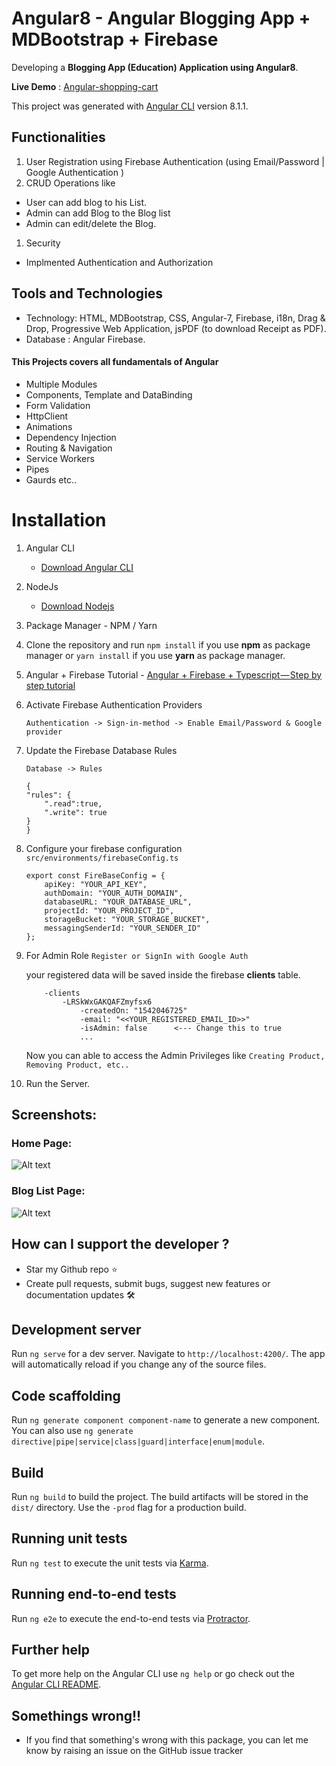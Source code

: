 # Angular8 - Angular Blogging App + MDBootstrap + Firebase 



Developing a **Blogging App (Education) Application using Angular8**.

**Live Demo** : [Angular-shopping-cart](https://blog-app-3cda4.firebaseapp.com/)

This project was generated with [Angular CLI](https://github.com/angular/angular-cli) version 8.1.1.


## Functionalities

1.  User Registration using Firebase Authentication (using Email/Password | Google Authentication )
2.  CRUD Operations like

- User can add blog to his List.
- Admin can add Blog to the Blog list
- Admin can edit/delete the Blog.



1.  Security

- Implmented Authentication and Authorization

## Tools and Technologies

- Technology: HTML, MDBootstrap, CSS, Angular-7, Firebase, i18n, Drag & Drop, Progressive Web Application, jsPDF (to download Receipt as PDF).
- Database : Angular Firebase.

#### This Projects covers all fundamentals of Angular

- Multiple Modules
- Components, Template and DataBinding
- Form Validation
- HttpClient
- Animations
- Dependency Injection
- Routing & Navigation
- Service Workers
- Pipes
- Gaurds etc..

# Installation

1.  Angular CLI
    - [Download Angular CLI](https://cli.angular.io/)
2.  NodeJs
    - [Download Nodejs](https://nodejs.org/en/download/)
3.  Package Manager - NPM / Yarn
4.  Clone the repository and run `npm install` if you use **npm** as package manager or `yarn install` if you use **yarn** as package manager.
5.  Angular + Firebase Tutorial - [Angular + Firebase + Typescript — Step by step tutorial](https://medium.com/factory-mind/angular-firebase-typescript-step-by-step-tutorial-2ef887fc7d71)
6.  Activate Firebase Authentication Providers

    `Authentication -> Sign-in-method -> Enable Email/Password & Google provider`

7.  Update the Firebase Database Rules

    `Database -> Rules`

    ```
    {
    "rules": {
        ".read":true,
        ".write": true
    }
    }
    ```

8.  Configure your firebase configuration `src/environments/firebaseConfig.ts`

    ```
    export const FireBaseConfig = {
        apiKey: "YOUR_API_KEY",
        authDomain: "YOUR_AUTH_DOMAIN",
        databaseURL: "YOUR_DATABASE_URL",
        projectId: "YOUR_PROJECT_ID",
        storageBucket: "YOUR_STORAGE_BUCKET",
        messagingSenderId: "YOUR_SENDER_ID"
    };
    ```

9.  For Admin Role `Register or SignIn with Google Auth`

    your registered data will be saved inside the firebase **clients** table.

    ```
        -clients
            -LRSkWxGAKQAFZmyfsx6
                -createdOn: "1542046725"
                -email: "<<YOUR_REGISTERED_EMAIL_ID>>"
                -isAdmin: false      <--- Change this to true
                ...
    ```

    Now you can able to access the Admin Privileges like `Creating Product, Removing Product, etc..`

10. Run the Server.

## Screenshots:

### Home Page:

![Alt text](https://github.com/mehulk05/Angular-Blogging-App/blob/master/screenshots/Screenshot%20(86).png "Home Page")

### Blog List Page:

![Alt text](https://github.com/mehulk05/Angular-Blogging-App/blob/master/screenshots/Screenshot%20(87).png "blog Page")



## How can I support the developer ?

* Star my Github repo ⭐
* Create pull requests, submit bugs, suggest new features or documentation updates 🛠

## Development server

Run `ng serve` for a dev server. Navigate to `http://localhost:4200/`. The app will automatically reload if you change any of the source files.

## Code scaffolding

Run `ng generate component component-name` to generate a new component. You can also use `ng generate directive|pipe|service|class|guard|interface|enum|module`.

## Build

Run `ng build` to build the project. The build artifacts will be stored in the `dist/` directory. Use the `-prod` flag for a production build.

## Running unit tests

Run `ng test` to execute the unit tests via [Karma](https://karma-runner.github.io).

## Running end-to-end tests

Run `ng e2e` to execute the end-to-end tests via [Protractor](http://www.protractortest.org/).

## Further help

To get more help on the Angular CLI use `ng help` or go check out the [Angular CLI README](https://github.com/angular/angular-cli/blob/master/README.md).


## Somethings wrong!!

- If you find that something's wrong with this package, you can let me know by raising an issue on the GitHub issue tracker


